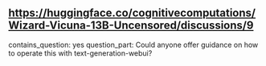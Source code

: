 ## https://huggingface.co/cognitivecomputations/Wizard-Vicuna-13B-Uncensored/discussions/9

contains_question: yes
question_part: Could anyone offer guidance on how to operate this with text-generation-webui?